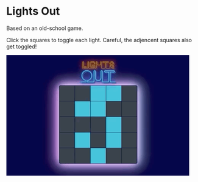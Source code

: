 # Lights Out

Based on an old-school game.

Click the squares to toggle each light. Careful, the adjencent squares also get toggled!

![](demo.gif)
